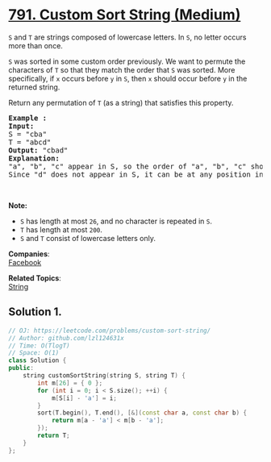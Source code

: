 # [791. Custom Sort String (Medium)](https://leetcode.com/problems/custom-sort-string/)

<p><code>S</code> and <code>T</code> are strings composed of lowercase letters. In <code>S</code>, no letter occurs more than once.</p>

<p><code>S</code> was sorted in some custom order previously. We want to permute the characters of <code>T</code> so that they match the order that <code>S</code> was sorted. More specifically, if <code>x</code> occurs before <code>y</code> in <code>S</code>, then <code>x</code> should occur before <code>y</code> in the returned string.</p>

<p>Return any permutation of <code>T</code> (as a string) that satisfies this property.</p>

<pre><strong>Example :</strong>
<strong>Input:</strong> 
S = "cba"
T = "abcd"
<strong>Output:</strong> "cbad"
<strong>Explanation:</strong> 
"a", "b", "c" appear in S, so the order of "a", "b", "c" should be "c", "b", and "a". 
Since "d" does not appear in S, it can be at any position in T. "dcba", "cdba", "cbda" are also valid outputs.
</pre>

<p>&nbsp;</p>

<p><strong>Note:</strong></p>

<ul>
	<li><code>S</code> has length at most <code>26</code>, and no character is repeated in <code>S</code>.</li>
	<li><code>T</code> has length at most <code>200</code>.</li>
	<li><code>S</code> and <code>T</code> consist of lowercase letters only.</li>
</ul>


**Companies**:  
[Facebook](https://leetcode.com/company/facebook)

**Related Topics**:  
[String](https://leetcode.com/tag/string/)

## Solution 1.

```cpp
// OJ: https://leetcode.com/problems/custom-sort-string/
// Author: github.com/lzl124631x
// Time: O(TlogT)
// Space: O(1)
class Solution {
public:
    string customSortString(string S, string T) {
        int m[26] = { 0 };
        for (int i = 0; i < S.size(); ++i) {
            m[S[i] - 'a'] = i;
        }
        sort(T.begin(), T.end(), [&](const char a, const char b) {
            return m[a - 'a'] < m[b - 'a'];
        });
        return T;
    }
};
```